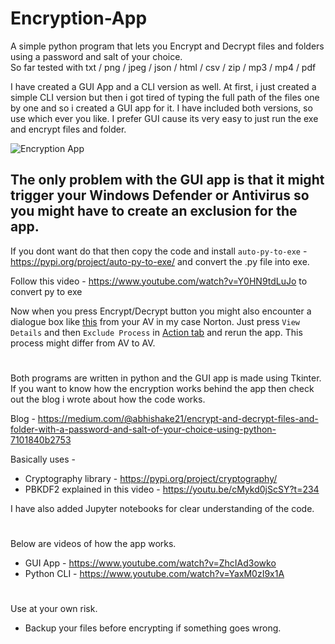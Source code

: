 # Encryption-App
A simple python program that lets you Encrypt and Decrypt files and folders using a password and salt of your choice.                            
So far tested with txt / png / jpeg / json / html / csv / zip / mp3 / mp4 / pdf

I have created a GUI App and a CLI version as well. At first, i just created a simple CLI version but then i got tired of typing the full path of the files one by one and so i created a GUI app for it. I have included both versions, so use which ever you like. I prefer GUI cause its very easy to just run the exe and encrypt files and folder.

![Encryption App](https://user-images.githubusercontent.com/67749693/123956857-c82cd500-d9c8-11eb-8f7b-4d86b5b6a30b.png)

## The only problem with the GUI app is that it might trigger your Windows Defender or Antivirus so you might have to create an exclusion for the app.
If you dont want do that then copy the code and install `auto-py-to-exe` - https://pypi.org/project/auto-py-to-exe/ and convert the .py file into exe.

Follow this video - https://www.youtube.com/watch?v=Y0HN9tdLuJo to convert py to exe

Now when you press Encrypt/Decrypt button you might also encounter a dialogue box like [this](https://user-images.githubusercontent.com/67749693/123821128-c4417a00-d918-11eb-9744-0504a008a13c.png) from your AV in my case Norton. Just press `View Details` and then `Exclude Process` in [Action tab](https://user-images.githubusercontent.com/67749693/123821118-c3104d00-d918-11eb-864f-dea50c14e0f1.png) and rerun the app. This process might differ from AV to AV.
#

Both programs are written in python and the GUI app is made using Tkinter. If you want to know how the encryption works behind the app then check out the blog i wrote about how the code works.

Blog - https://medium.com/@abhishake21/encrypt-and-decrypt-files-and-folder-with-a-password-and-salt-of-your-choice-using-python-7101840b2753

Basically uses - 
* Cryptography library - https://pypi.org/project/cryptography/
* PBKDF2 explained in this video - https://youtu.be/cMykd0jScSY?t=234

I have also added Jupyter notebooks for clear understanding of the code.
#

Below are videos of how the app works.
* GUI App - https://www.youtube.com/watch?v=ZhcIAd3owko
* Python CLI - https://www.youtube.com/watch?v=YaxM0zI9x1A
#

Use at your own risk.
* Backup your files before encrypting if something goes wrong.
